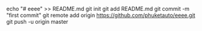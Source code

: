 echo "# eeee" >> README.md
git init
git add README.md
git commit -m "first commit"
git remote add origin https://github.com/phuketauto/eeee.git
git push -u origin master
